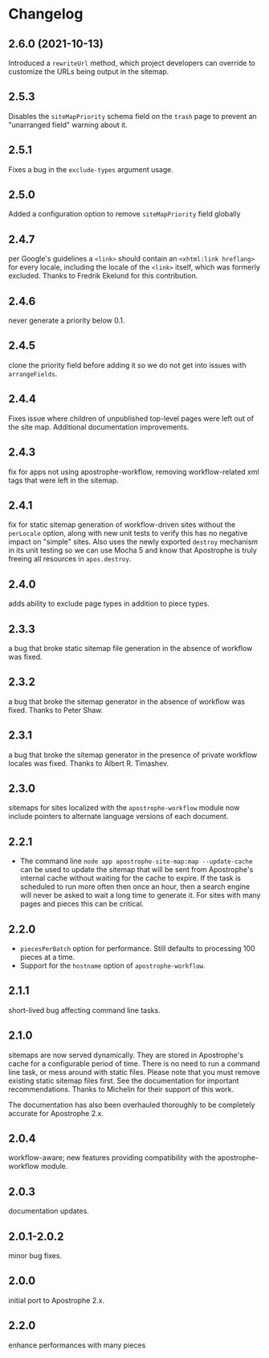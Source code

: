 # Changelog

## 2.6.0 (2021-10-13)

Introduced a `rewriteUrl` method, which project developers can override to customize the URLs being output in the sitemap.

## 2.5.3

Disables the `siteMapPriority` schema field on the `trash` page to prevent an "unarranged field" warning about it.

## 2.5.1

Fixes a bug in the `exclude-types` argument usage.

## 2.5.0

Added a configuration option to remove `siteMapPriority` field globally

## 2.4.7

per Google's guidelines a `<link>` should contain an `<xhtml:link hreflang>` for every locale, including the locale of the `<link>` itself, which was formerly excluded. Thanks to Fredrik Ekelund for this contribution.

## 2.4.6

never generate a priority below 0.1.

## 2.4.5

clone the priority field before adding it so we do not get into issues with `arrangeFields`.

## 2.4.4

Fixes issue where children of unpublished top-level pages were left out of the site map. Additional documentation improvements.

## 2.4.3

fix for apps not using apostrophe-workflow, removing workflow-related xml tags that were left in the sitemap.

## 2.4.1

fix for static sitemap generation of workflow-driven sites without the `perLocale` option, along with new unit tests to verify this has no negative impact on "simple" sites. Also uses the newly exported `destroy` mechanism in its unit testing so we can use Mocha 5 and know that Apostrophe is truly freeing all resources in `apos.destroy`.

## 2.4.0

adds ability to exclude page types in addition to piece types.

## 2.3.3

a bug that broke static sitemap file generation in the absence of workflow was fixed.

## 2.3.2

a bug that broke the sitemap generator in the absence of workflow was fixed. Thanks to Peter Shaw.

## 2.3.1

a bug that broke the sitemap generator in the presence of private workflow locales was fixed. Thanks to Albert R. Timashev.

## 2.3.0

sitemaps for sites localized with the `apostrophe-workflow` module now include pointers to alternate language versions of each document.

## 2.2.1

* The command line `node app apostrophe-site-map:map --update-cache` can be used to update the sitemap that will be sent from Apostrophe's internal cache without waiting for the cache to expire. If the task is scheduled to run more often then once an hour, then a search engine will never be asked to wait a long time to generate it. For sites with many pages and pieces this can be critical.

## 2.2.0

* `piecesPerBatch` option for performance. Still defaults to processing 100 pieces at a time.
* Support for the `hostname` option of `apostrophe-workflow`.

## 2.1.1

short-lived bug affecting command line tasks.

## 2.1.0

sitemaps are now served dynamically. They are stored in Apostrophe's cache for a configurable period of time. There is no need to run a command line task, or mess around with static files. Please note that you must remove existing static sitemap files first. See the documentation for important recommendations. Thanks to Michelin for their support of this work.

The documentation has also been overhauled thoroughly to be completely accurate for Apostrophe 2.x.

## 2.0.4

workflow-aware; new features providing compatibility with the apostrophe-workflow module.

## 2.0.3

documentation updates.

## 2.0.1-2.0.2

minor bug fixes.

## 2.0.0

initial port to Apostrophe 2.x.

## 2.2.0

enhance performances with many pieces
